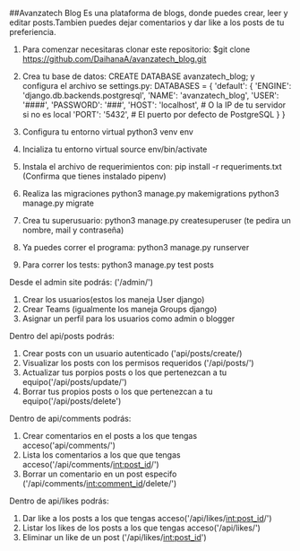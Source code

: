 ##Avanzatech Blog
Es una plataforma de blogs, donde puedes crear, leer y editar posts.Tambien puedes dejar comentarios y dar like a los posts de tu preferiencia. 

1. Para comenzar necesitaras clonar este repositorio:
    $git clone https://github.com/DaihanaA/avanzatech_blog.git

2. Crea tu base de datos:
     CREATE DATABASE avanzatech_blog;
  y configura el archivo se settings.py:
    DATABASES = {
        'default': {
            'ENGINE': 'django.db.backends.postgresql',
            'NAME': 'avanzatech_blog',
            'USER': '####',
            'PASSWORD': '###',
            'HOST': 'localhost',  # O la IP de tu servidor si no es local
            'PORT': '5432',  # El puerto por defecto de PostgreSQL
        }
    }

3. Configura tu entorno virtual
   python3 venv env
   
4. Incializa tu entorno virtual
   source env/bin/activate
   
5. Instala el archivo de requerimientos con:
   pip install -r requeriments.txt
   (Confirma que tienes instalado pipenv)

6. Realiza las migraciones
   python3 manage.py makemigrations
   python3 manage.py migrate

7. Crea tu superusuario:
  python3 manage.py createsuperuser
(te pedira un nombre, mail y contraseña)

8. Ya puedes correr el programa:
   python3 manage.py runserver

10. Para correr los tests:
    python3 manage.py test posts


Desde el admin site podrás: ('/admin/')
1. Crear los usuarios(estos los maneja User django)
2. Crear Teams (igualmente los maneja Groups django)
3. Asignar un perfil para los usuarios como admin o blogger

Dentro del api/posts podrás:
1. Crear posts con un usuario autenticado ('api/posts/create/)
2. Visualizar los posts con los permisos requeridos ('/api/posts/')
3. Actualizar tus porpios posts o los que pertenezcan a tu equipo('/api/posts/update/')
4. Borrar tus propios posts o los que pertenezcan a tu equipo('/api/posts/delete')

Dentro de api/comments podrás:
1. Crear comentarios en el posts a los que tengas acceso('api/comments/')
2. Lista los comentarios a los que que tengas acceso('/api/comments/<int:post_id>/')
3. Borrar un comentario en un post especifo ('/api/comments/<int:comment_id>/delete/')

Dentro de api/likes podrás:
1. Dar like a los posts a los que tengas acceso('/api/likes/<int:post_id>/')
2. Listar los likes de los posts a los que tengas acceso('/api/likes/')
3. Eliminar un like de un post ('/api/likes/<int:post_id>')



 
 
